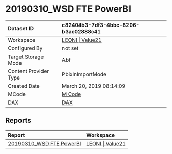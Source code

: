 



# 20190310_WSD FTE PowerBI

|Dataset ID|c82404b3-7df3-4bbc-8206-b3ac02888c41|
| :--- | :--- |
|Workspace|[LEONI \| Value21](../Workspaces/LEONI-\|-Value21.md)|
|Configured By|not set|
|Target Storage Mode|Abf|
|Content Provider Type|PbixInImportMode|
|Created Date|March 20, 2019 08:14:09|
|MCode|[M Code](./20190310_WSD-FTE-PowerBI/mcode.md)|
|DAX|[DAX](./20190310_WSD-FTE-PowerBI/dax.md)|

## Reports

|Report|Workspace|
| :--- | :--- |
|[20190310_WSD FTE PowerBI](../Reports/20190310_WSD-FTE-PowerBI.md)|[LEONI \| Value21](../Workspaces/LEONI-\|-Value21.md)|

